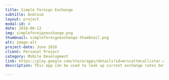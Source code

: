 ```yaml
---
title: Simple Foreign Exchange
subtitle: Android
layout: project
modal-id: 4
date: 2016-06-12
img: simpleforeignexchange.png
thumbnail: simpleforeignexchange-thumbnail.png
alt: image-alt
project-date: June 2016
client: Personal Project
category: Mobile Development
link: https://play.google.com/store/apps/details?id=mrscottmcallister.com.simpleforeignexchange&hl=en
description: This app can be used to look up current exchange rates between currencies. It was built using Java and the Android SDK. The app is available for download on Google Play. The source code can be found <a href="https://github.com/scottmcallister/simple-foreign-exchange" target="_blank">here</a>.

---
```


